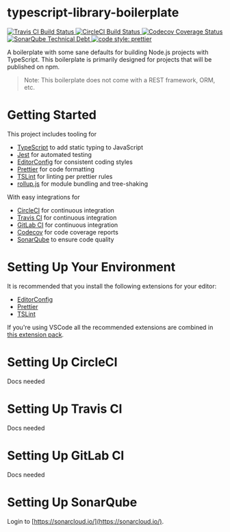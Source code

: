 # typescript-library-boilerplate

<p>
  <a href="https://travis-ci.org/mattpjohnson/typescript-library-boilerplate">
    <img alt="Travis CI Build Status" src="https://img.shields.io/travis/mattpjohnson/typescript-library-boilerplate/master.svg?style=flat-square&label=Travis+CI">
  </a>
  <a href="https://circleci.com/gh/mattpjohnson/typescript-library-boilerplate">
    <img alt="CircleCI Build Status" src="https://img.shields.io/circleci/project/github/mattpjohnson/typescript-library-boilerplate/master.svg?style=flat-square&label=CircleCI">
  </a>
  <a href="https://codecov.io/gh/mattpjohnson/typescript-library-boilerplate">
    <img alt="Codecov Coverage Status" src="https://img.shields.io/codecov/c/github/mattpjohnson/typescript-library-boilerplate.svg?style=flat-square">
  </a>
  <a href="https://sonarcloud.io/dashboard?id=mattpjohnson_typescript-library-boilerplate">
    <img alt="SonarQube Technical Debt" src="https://img.shields.io/sonar/http/sonarcloud.io/mattpjohnson_typescript-library-boilerplate/tech_debt.svg?style=flat-square">
  </a>
  <a href="https://github.com/prettier/prettier#badge">
    <img alt="code style: prettier" src="https://img.shields.io/badge/code_style-prettier-ff69b4.svg?style=flat-square">
  </a>
</p>

A boilerplate with some sane defaults for building Node.js projects with TypeScript.
This boilerplate is primarily designed for projects that will be published on npm.

> Note: This boilerplate does not come with a REST framework, ORM, etc.

# Getting Started

This project includes tooling for

- [TypeScript](https://www.typescriptlang.org/) to add static typing to JavaScript
- [Jest](https://jestjs.io/) for automated testing
- [EditorConfig](https://editorconfig.org/) for consistent coding styles
- [Prettier](https://prettier.io/) for code formatting
- [TSLint](https://palantir.github.io/tslint/) for linting per prettier rules
- [rollup.js](https://rollupjs.org/) for module bundling and tree-shaking

With easy integrations for

- [CircleCI](https://circleci.com/) for continuous integration
- [Travis CI](https://travis-ci.org/) for continuous integration
- [GitLab CI](https://about.gitlab.com/features/gitlab-ci-cd/) for continuous integration
- [Codecov](https://codecov.io/gh/) for code coverage reports
- [SonarQube](https://www.sonarqube.org/) to ensure code quality

# Setting Up Your Environment

It is recommended that you install the following extensions for your editor:

- [EditorConfig](https://editorconfig.org/)
- [Prettier](https://prettier.io/)
- [TSLint](https://palantir.github.io/tslint/)

If you're using VSCode all the recommended extensions are combined in [this extension pack]().

# Setting Up CircleCI

Docs needed

# Setting Up Travis CI

Docs needed

# Setting Up GitLab CI

Docs needed

# Setting Up SonarQube

Login to [https://sonarcloud.io/](https://sonarcloud.io/).
